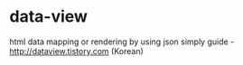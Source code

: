 # data-view
html data mapping or rendering by using json simply
guide - http://dataview.tistory.com (Korean)
